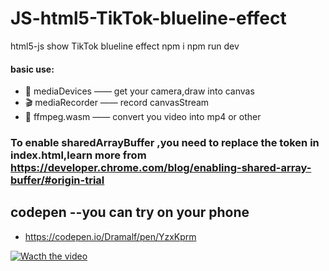 # JS-html5-TikTok-blueline-effect
html5-js show TikTok blueline effect
npm i
npm run dev

#### basic use:
* 📸 mediaDevices —— get your camera,draw into canvas
* 🎬 mediaRecorder —— record canvasStream
* 🔨 ffmpeg.wasm —— convert you video into mp4 or other

### To enable sharedArrayBuffer ,you need to replace the token in index.html,learn more from https://developer.chrome.com/blog/enabling-shared-array-buffer/#origin-trial

## codepen --you can try on your phone
* https://codepen.io/Dramalf/pen/YzxKprm

[![Wacth the video](https://wx2.sinaimg.cn/orj360/007c2k91gy1gvdhnm5bjij61f60s2whh02.jpg)](https://f.video.weibocdn.com/o0/kBDhUNmdlx07QyB31oJq010412000pd90E010.mp4?label=mp4_ld&template=480x360.25.0&trans_finger=40a32e8439c5409a63ccf853562a60ef&media_id=4691784744501252&tp=8x8A3El:YTkl0eM8&us=0&ori=1&bf=4&ot=h&lp=16054kOQZzECW4LFnusBqz&ps=mZ6WB&uid=7c2k91&ab=3915-g1,5178-g1,966-g1,1493-g0,1192-g0,1191-g0,1258-g0,3601-g19&Expires=1634095791&ssig=UaHbWb873p&KID=unistore,video)
